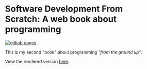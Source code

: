 # Software Development From Scratch: A web book about programming
[![github pages](https://github.com/Ewpratten/sdfs/actions/workflows/mdbook.yml/badge.svg)](https://github.com/Ewpratten/sdfs/actions/workflows/mdbook.yml)

This is my second "book" about programming *"from the ground up"*.

View the rendered version [here](https://sdfs.retrylife.ca/).